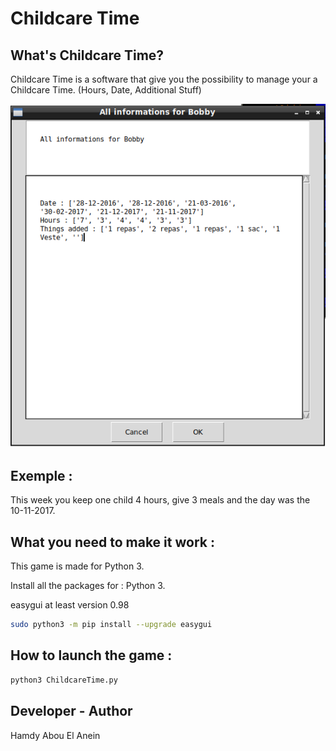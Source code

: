 # Childcare Time

## What's Childcare Time?

Childcare Time is a software that give you the possibility to manage your a Childcare Time. (Hours, Date, Additional Stuff)  


![Screenshot](screenshot.png)


## Exemple :

This week you keep one child 4 hours, give 3 meals and the day was the 10-11-2017.  

## What you need to make it work :

This game is made for Python 3.  

Install all the packages for : Python 3.  

easygui at least version 0.98  

```sh
sudo python3 -m pip install --upgrade easygui  
```  

## How to launch the game :

```sh
python3 ChildcareTime.py
```


## Developer - Author

Hamdy Abou El Anein

